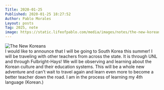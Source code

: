 ```yaml
---
Title: 2020-01-25
Published: 2020-01-25 18:27:52
Author: Pablo Morales
Layout: posts
Tag: 2025, note
image: https://static.lifeofpablo.com/media/images/notes/the-new-koreans.jpg
---
```

<div class="measure db center f5 f4-ns lh-copy">
   <img class="center db w-50 mt4 mt5-ns" src="https://static.lifeofpablo.com/media/images/notes/the-new-koreans.jpg" alt="The New Koreans">
   <div markdown="1">
   I would like to announce that I will be going to South Korea this summer! I will be traveling with other teachers from across the state.  It is through UNL and through Fulbright-Hays! We will be observing and learning about the Korean culture and their education systems. This will be a whole new adventure and can't wait to travel again and learn even more to become a better teacher down the road. I am in the process of learning my 4th language (Korean.)
    </div>
</div>
